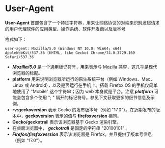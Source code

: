 # User-Agent





**User-Agent** 首部包含了一个特征字符串，用来让网络协议的对端来识别发起请求的用户代理软件的应用类型、操作系统、软件开发商以及版本号



格式如下：

```http
user-agent: Mozilla/5.0 (Windows NT 10.0; Win64; x64) AppleWebKit/537.36 (KHTML, like Gecko) Chrome/74.0.3729.169 Safari/537.36
```

- ***Mozilla/5.0*** 是一个通用标记符号，用来表示与 Mozilla 兼容，这几乎是现代浏览器的标配。
- **platform** 用来说明浏览器所运行的原生系统平台（例如 Windows、Mac、Linux 或 Android），以及是否运行在手机上。搭载 Firefox OS 的手机仅简单地使用了 "Mobile" 这个字符串；因为 web 本身就是平台。注意 ***platform*** 可能会包含多个使用 "; " 隔开的标记符号。参见下文获取更多的细节信息及示例。
- **rv:geckoversion** 表示 Gecko 的发布版本号（例如  "17.0"）。在近期发布的版本中，**geckoversion** 表示的值与 **firefoxversion** 相同。
- **Gecko/geckotrail** 表示该浏览器基于 Gecko 渲染引擎。
- 在桌面浏览器中， ***geckotrail***  是固定的字符串 "20100101" 。
- ***Firefox/firefoxversion*** 表示该浏览器是 Firefox，并且提供了版本号信息（例如  "17.0"）。

